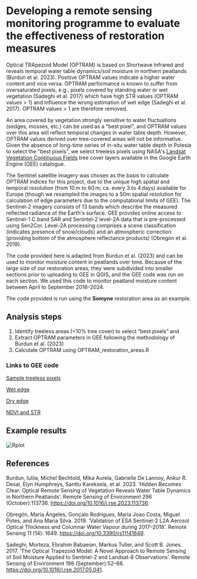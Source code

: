 # Developing a remote sensing monitoring programme to evaluate the effectiveness of restoration measures

Optical TRApezoid Model (OPTRAM) is based on Shortwave Infrared and reveals temporal water table dynamics/soil moisture in northern peatlands (Burdun et al. 2023). Positive OPTRAM values indicate a higher water content and vice versa. OPTRAM performance is known to suffer from oversaturated pixels, e.g., pixels covered by standing water or wet vegetation (Sadeghi et al. 2017) which have high STR values (OPTRAM values > 1) and influence the wrong estimation of wet edge (Sadeghi et al. 2017). OPTRAM values > 1 are therefore removed. 

An area covered by vegetation strongly sensitive to water fluctuations (sedges, mosses, etc.) can be used as a "best pixel", and OPTRAM values over this area will reflect temporal changes in water table depth. However, OPTRAM values derived over tree-covered areas will not be informative. Given the absence of long-time series of in-situ water table depth in Polesia to select the "best pixels", we select treeless pixels using NASA's [Landsat Vegetation Continuous Fields](https://developers.google.com/earth-engine/datasets/catalog/NASA_MEASURES_GFCC_TC_v3) tree cover layers available in the Google Earth Engine (GEE) catalogue. 

The Sentinel satellite imagery was chosen as the basis to calculate OPTRAM indices for this project, due to the unique high spatial and temporal resolution (from 10 m to 60 m; ca. every 3 to 4 days) available for Europe (though we resampled the images to a 50m spatial resolution for calculation of edge parameters due to the computational limits of GEE). The Sentinel-2 imagery consists of 13 bands which describe the measured reflected radiance of the Earth's surface. GEE provides online access to Sentinel-1 C band SAR and Senintel-2 level-2A data that is pre-processed using Sen2Cor. Level-2A processing comprises a scene classification (indicates presence of snow/clouds) and an atmospheric correction (providing bottom of the atmosphere reflectance products) (Obregón et al. 2019). 

The code provided here is adapted from Burdun et al. (2023) and can be used to monitor moisture content in peatlands over time. Because of the large size of our restoration areas, they were subdivided into smaller sections prior to uploading to GEE in QGIS, and the GEE code was run on each section. We used this code to monitor peatland moisture content between April to September 2016–2024. 

The code provided is run using the **Somyne** restoration area as an example. 

## Analysis steps

1. Identify treeless areas (<10% tree cover) to select “best pixels” and 
3. Extract OPTRAM parameters in GEE following the methodology of Burdun et al. (2023)
4. Calculate OPTRAM using OPTRAM_restoration_areas.R

### Links to GEE code

[Sample treeless pixels](https://code.earthengine.google.com/132f68ace03b4b6d163a193e4c95791c)

[Wet edge](https://code.earthengine.google.com/0c952362100e2e9bff8e2ed95c6a02cf)

[Dry edge](https://code.earthengine.google.com/79a97eb07212131873a7f76097510a9d)

[NDVI and STR](https://code.earthengine.google.com/c5b461cefadd47f0782fdb3117c9a48c)

## Example results 
![Rplot](https://github.com/user-attachments/assets/a942ca3e-cf98-4e40-8bd6-182a447076dc)

## References

Burdun, Iuliia, Michel Bechtold, Mika Aurela, Gabrielle De Lannoy, Ankur R. Desai, Elyn Humphreys, Santtu Kareksela, et al. 2023. ‘Hidden Becomes Clear: Optical Remote Sensing of Vegetation Reveals Water Table Dynamics in Northern Peatlands’. Remote Sensing of Environment 296 (October):113736. https://doi.org/10.1016/j.rse.2023.113736.

Obregón, María Ángeles, Gonçalo Rodrigues, Maria Joao Costa, Miguel Potes, and Ana Maria Silva. 2019. ‘Validation of ESA Sentinel-2 L2A Aerosol Optical Thickness and Columnar Water Vapour during 2017–2018’. Remote Sensing 11 (14): 1649. https://doi.org/10.3390/rs11141649.

Sadeghi, Morteza, Ebrahim Babaeian, Markus Tuller, and Scott B. Jones. 2017. ‘The Optical Trapezoid Model: A Novel Approach to Remote Sensing of Soil Moisture Applied to Sentinel-2 and Landsat-8 Observations’. Remote Sensing of Environment 198 (September):52–68.          https://doi.org/10.1016/j.rse.2017.05.041.
